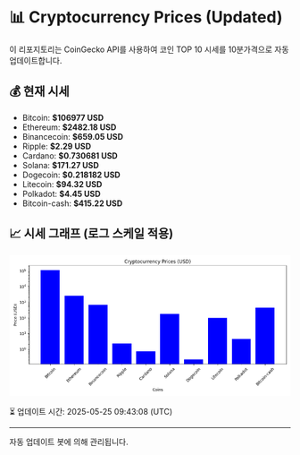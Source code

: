
# 📊 Cryptocurrency Prices (Updated)

이 리포지토리는 CoinGecko API를 사용하여 코인 TOP 10 시세를 10분가격으로 자동 업데이트합니다.

## 💰 현재 시세
- Bitcoin: **$106977 USD**
- Ethereum: **$2482.18 USD**
- Binancecoin: **$659.05 USD**
- Ripple: **$2.29 USD**
- Cardano: **$0.730681 USD**
- Solana: **$171.27 USD**
- Dogecoin: **$0.218182 USD**
- Litecoin: **$94.32 USD**
- Polkadot: **$4.45 USD**
- Bitcoin-cash: **$415.22 USD**

## 📈 시세 그래프 (로그 스케일 적용)
![Crypto Prices](crypto_prices.png)

⏳ 업데이트 시간: 2025-05-25 09:43:08 (UTC)

---
자동 업데이트 봇에 의해 관리됩니다.

